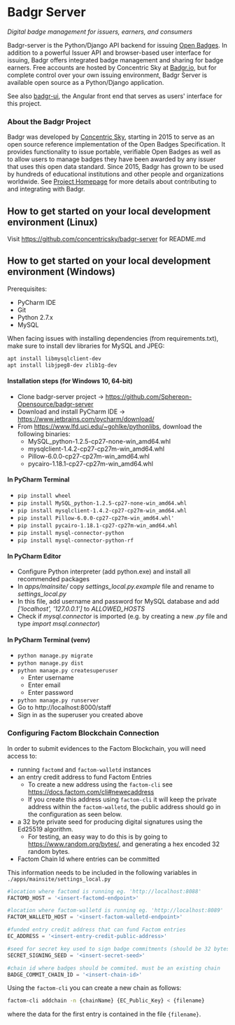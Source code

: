 # Badgr Server
*Digital badge management for issuers, earners, and consumers*

Badgr-server is the Python/Django API backend for issuing [Open Badges](http://openbadges.org). In addition to a powerful Issuer API and browser-based user interface for issuing, Badgr offers integrated badge management and sharing for badge earners. Free accounts are hosted by Concentric Sky at [Badgr.io](http://info.badgr.io), but for complete control over your own issuing environment, Badgr Server is available open source as a Python/Django application.

See also [badgr-ui](https://github.com/concentricsky/badgr-ui), the Angular front end that serves as users' interface for this project.

### About the Badgr Project
Badgr was developed by [Concentric Sky](https://concentricsky.com), starting in 2015 to serve as an open source reference implementation of the Open Badges Specification. It provides functionality to issue portable, verifiable Open Badges as well as to allow users to manage badges they have been awarded by any issuer that uses this open data standard. Since 2015, Badgr has grown to be used by hundreds of educational institutions and other people and organizations worldwide. See [Project Homepage](https://badgr.org) for more details about contributing to and integrating with Badgr.

## How to get started on your local development environment (Linux)
Visit https://github.com/concentricsky/badgr-server for README.md

## How to get started on your local development environment (Windows)
Prerequisites:

* PyCharm IDE
* Git
* Python 2.7.x
* MySQL

When facing issues with installing dependencies (from requirements.txt), make sure to install dev libraries for MySQL and JPEG:
```bash
apt install libmysqlclient-dev
apt install libjpeg8-dev zlib1g-dev
```

#### Installation steps (for Windows 10, 64-bit)
* Clone badgr-server project -> https://github.com/Sphereon-Opensource/badgr-server
* Download and install PyCharm IDE -> https://www.jetbrains.com/pycharm/download/
* From https://www.lfd.uci.edu/~gohlke/pythonlibs, download the following binaries:
    * MySQL_python-1.2.5-cp27-none-win_amd64.whl
    * mysqlclient-1.4.2-cp27-cp27m-win_amd64.whl
    * Pillow-6.0.0-cp27-cp27m-win_amd64.whl
    * pycairo-1.18.1-cp27-cp27m-win_amd64.whl

#### In PyCharm Terminal
* `pip install wheel` 
* `pip install MySQL_python-1.2.5-cp27-none-win_amd64.whl`
* `pip install mysqlclient-1.4.2-cp27-cp27m-win_amd64.whl`
* `pip install Pillow-6.0.0-cp27-cp27m-win_amd64.whl'`
* `pip install pycairo-1.18.1-cp27-cp27m-win_amd64.whl`
* `pip install mysql-connector-python`
* `pip install mysql-connector-python-rf`

#### In PyCharm Editor
* Configure Python interpreter (add python.exe) and install all recommended packages
* In *apps/mainsite/* copy *settings_local.py.example* file and rename to *settings_local.py*
* In this file, add username and password for MySQL database and add *['localhost', '127.0.0.1']* to *ALLOWED_HOSTS*
* Check if *mysql.connector* is imported (e.g. by creating a new *.py* file and type *import msql.connector*)

#### In PyCharm Terminal (venv)
* `python manage.py migrate`
* `python manage.py dist`
* `python manage.py createsuperuser`
    * Enter username
    * Enter email
    * Enter password
* `python manage.py runserver`
* Go to http://localhost:8000/staff
* Sign in as the superuser you created above

### Configuring Factom Blockchain Connection

In order to submit evidences to the Factom Blockchain, you will need access to:
* running `factomd` and `factom-walletd` instances
* an entry credit address to fund Factom Entries
    * To create a new address using the `factom-cli` see https://docs.factom.com/cli#newecaddress
    * If you create this address using `factom-cli` it will keep the private address within the `factom-walletd`, the public address should go in the configuration as seen below.
* a 32 byte private seed for producing digital signatures using the Ed25519 algorithm. 
    * For testing, an easy way to do this is by going to https://www.random.org/bytes/, and generating a hex encoded 32 random bytes.
* Factom Chain Id where entries can be committed

This information needs to be included in the following variables in `./apps/mainsite/settings_local.py`

```python
#location where factomd is running eg. 'http://localhost:8088'
FACTOMD_HOST = '<insert-factomd-endpoint>'

#location where factom-walletd is running eg. 'http://localhost:8089' 
FACTOM_WALLETD_HOST = '<insert-factom-walletd-endpoint>'

#funded entry credit address that can fund Factom entries
EC_ADDRESS = '<insert-entry-credit-public-address>'

#seed for secret key used to sign badge commitments (should be 32 bytes in hex) 
SECRET_SIGNING_SEED = '<insert-secret-seed>'

#chain id where badges should be commited. must be an existing chain
BADGE_COMMIT_CHAIN_ID = '<insert-chain-id>'
```

Using the `factom-cli` you can create a new chain as follows:
```bash
factom-cli addchain -n {chainName} {EC_Public_Key} < {filename}
```
where the data for the first entry is contained in the file `{filename}`.
